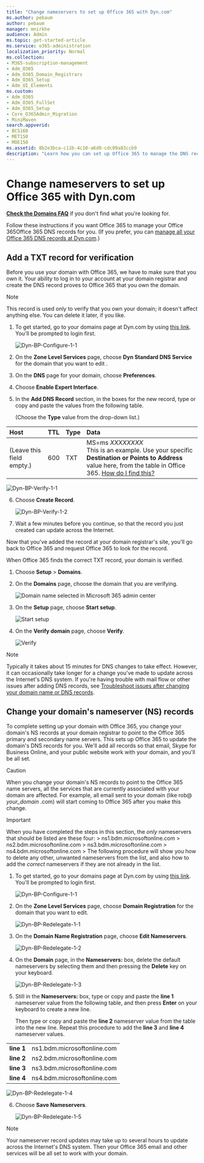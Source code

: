 ```yaml
---
title: "Change nameservers to set up Office 365 with Dyn.com"
ms.author: pebaum
author: pebaum
manager: mnirkhe
audience: Admin
ms.topic: get-started-article
ms.service: o365-administration
localization_priority: Normal
ms.collection: 
- M365-subscription-management
- Adm_O365
- Adm_O365_Domain_Registrars
- Adm_O365_Setup
- Adm_UI_Elements
ms.custom:
- Adm_O365
- Adm_O365_FullSet
- Adm_O365_Setup
- Core_O365Admin_Migration
- MiniMaven
search.appverid:
- BCS160
- MET150
- MOE150
ms.assetid: 8b2e3bca-c11b-4c10-a6d0-cdc09a83ccb9
description: "Learn how you can set up Office 365 to manage the DNS records of your custom domain at Dyn.com."
---
```


# Change nameservers to set up Office 365 with Dyn.com

 **[Check the Domains FAQ](../setup/domains-faq.md)** if you don't find what you're looking for. 
  
Follow these instructions if you want Office 365 to manage your Office 365Office 365 DNS records for you. (If you prefer, you can [manage all your Office 365 DNS records at Dyn.com](create-dns-records-at-dyn-com.md).)
  
    
## Add a TXT record for verification

Before you use your domain with Office 365, we have to make sure that you own it. Your ability to log in to your account at your domain registrar and create the DNS record proves to Office 365 that you own the domain.
  
> [!NOTE]
> This record is used only to verify that you own your domain; it doesn't affect anything else. You can delete it later, if you like. 
  
1. To get started, go to your domains page at Dyn.com by using [this link](https://account.dyn.com/dns/). You'll be prompted to login first.
    
    ![Dyn-BP-Configure-1-1](../media/77597d44-9b04-43b1-8e23-d4fad238def2.png)
  
2. On the **Zone Level Services** page, choose **Dyn Standard DNS Service** for the domain that you want to edit . 
    
3. On the **DNS** page for your domain, choose **Preferences**.
    
4. Choose **Enable Expert Interface**.
    
5. In the **Add DNS Record** section, in the boxes for the new record, type or copy and paste the values from the following table. 
    
    (Choose the **Type** value from the drop-down list.) 
    
|**Host**|**TTL**|**Type**|**Data**|
|:-----|:-----|:-----|:-----|
|(Leave this field empty.)  <br/> |600  <br/> |TXT  <br/> |MS=ms *XXXXXXXX*  <br/> This is an example. Use your specific **Destination or Points to Address** value here, from the table in Office 365.       [How do I find this?](../get-help-with-domains/information-for-dns-records.md) <br/>   |
   
   ![Dyn-BP-Verify-1-1](../media/b3730b15-a313-4b4c-b91e-646eebb649e8.png)
  
6. Choose **Create Record**.
    
    ![Dyn-BP-Verify-1-2](../media/8b63b4ee-dbd7-44a7-b1e6-c6892b02f13e.png)
  
7. Wait a few minutes before you continue, so that the record you just created can update across the Internet.
    
Now that you've added the record at your domain registrar's site, you'll go back to Office 365 and request Office 365 to look for the record.
  
When Office 365 finds the correct TXT record, your domain is verified.
  
1. Choose **Setup** \> **Domains**.
    
2. On the **Domains** page, choose the domain that you are verifying. 
    
    ![Domain name selected in Microsoft 365 admin center](../media/c61204f1-a025-448b-a2a1-c4d7abee7a06.png)
  
3. On the **Setup** page, choose **Start setup**.
    
    ![Start setup](../media/5f6578af-ae32-49e8-b283-ec2d080420da.png)
  
4. On the **Verify domain** page, choose **Verify**.
    
    ![Verify](../media/c256ab1d-03f2-498e-bb63-19e4d49a6b97.png)
  
> [!NOTE]
>  Typically it takes about 15 minutes for DNS changes to take effect. However, it can occasionally take longer for a change you've made to update across the Internet's DNS system. If you're having trouble with mail flow or other issues after adding DNS records, see [Troubleshoot issues after changing your domain name or DNS records](../get-help-with-domains/find-and-fix-issues.md). 
  
## Change your domain's nameserver (NS) records

To complete setting up your domain with Office 365, you change your domain's NS records at your domain registrar to point to the Office 365 primary and secondary name servers. This sets up Office 365 to update the domain's DNS records for you. We'll add all records so that email, Skype for Business Online, and your public website work with your domain, and you'll be all set.
  
> [!CAUTION]
> When you change your domain's NS records to point to the Office 365 name servers, all the services that are currently associated with your domain are affected. For example, all email sent to your domain (like rob@ *your_domain*  .com) will start coming to Office 365 after you make this change. 
  
> [!IMPORTANT]
>  When you have completed the steps in this section, the  *only*  nameservers that should be listed are these four: >  ns1.bdm.microsoftonline.com >  ns2.bdm.microsoftonline.com >  ns3.bdm.microsoftonline.com >  ns4.bdm.microsoftonline.com >  The following procedure will show you how to delete any other, unwanted nameservers from the list, and also how to add the  *correct*  nameservers if they are not already in the list. 
  
1. To get started, go to your domains page at Dyn.com by using [this link](https://account.dyn.com/dns/). You'll be prompted to login first.
    
    ![Dyn-BP-Configure-1-1](../media/77597d44-9b04-43b1-8e23-d4fad238def2.png)
  
2. On the **Zone Level Services** page, choose **Domain Registration** for the domain that you want to edit. 
    
    ![Dyn-BP-Redelegate-1-1](../media/f158b33a-d948-4a56-858d-a5b0ad0a8b26.png)
  
3. On the **Domain Name Registration** page, choose **Edit Nameservers**.
    
    ![Dyn-BP-Redelegate-1-2](../media/a9f8c83e-b6d9-42ee-b9d0-a6474d12f300.png)
  
4. On the **Domain** page, in the **Nameservers:** box, delete the default nameservers by selecting them and then pressing the **Delete** key on your keyboard. 
    
    ![Dyn-BP-Redelegate-1-3](../media/35ba82c9-293f-46a2-b67c-20f3e80d4c4c.png)
  
5. Still in the **Nameservers:** box, type or copy and paste the **line 1** nameserver value from the following table, and then press **Enter** on your keyboard to create a new line. 
    
    Then type or copy and paste the **line 2** nameserver value from the table into the new line. Repeat this procedure to add the **line 3** and **line 4** nameserver values. 
    
|||
|:-----|:-----|
|**line 1** <br/> |ns1.bdm.microsoftonline.com  <br/> |
|**line 2** <br/> |ns2.bdm.microsoftonline.com  <br/> |
|**line 3** <br/> |ns3.bdm.microsoftonline.com  <br/> |
|**line 4** <br/> |ns4.bdm.microsoftonline.com  <br/> |
   
   ![Dyn-BP-Redelegate-1-4](../media/84ee68f0-ac1c-4364-b749-cb979a02ba33.png)
  
6. Choose **Save Nameservers**.
    
    ![Dyn-BP-Redelegate-1-5](../media/63b2d50f-8623-4404-af58-0ac9bb64ab54.png)
  
> [!NOTE]
> Your nameserver record updates may take up to several hours to update across the Internet's DNS system. Then your Office 365 email and other services will be all set to work with your domain. 

